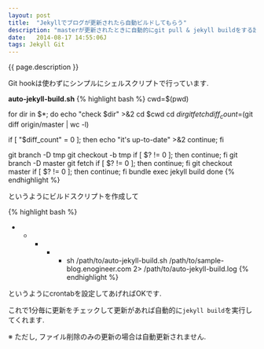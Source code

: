 ```yaml
---
layout: post
title:  "Jekyllでブログが更新されたら自動ビルドしてもらう"
description: "masterが更新されたときに自動的にgit pull & jekyll buildをする設定です."
date:   2014-08-17 14:55:06J
tags: Jekyll Git
---
```


{{ page.description }}

Git hookは使わずにシンプルにシェルスクリプトで行っています.

**auto-jekyll-build.sh**
{% highlight bash %}
cwd=$(pwd)

for dir in $*; do
  echo "check $dir" >&2
  cd $cwd
  cd $dir
  git fetch
  diff_count=$(git diff origin/master | wc -l)

  if [ "$diff_count" = 0 ]; then
    echo "it's up-to-date" >&2
    continue;
  fi

  git branch -D tmp
  git checkout -b tmp
  if [ $? != 0 ]; then continue; fi
  git branch -D master
  git fetch
  if [ $? != 0 ]; then continue; fi
  git checkout master
  if [ $? != 0 ]; then continue; fi
  bundle exec jekyll build
done
{% endhighlight %}

というようにビルドスクリプトを作成して

{% highlight bash %}
* * * * * sh /path/to/auto-jekyll-build.sh /path/to/sample-blog.enogineer.com 2> /path/to/auto-jekyll-build.log
{% endhighlight %}

というようにcrontabを設定してあげればOKです.

これで1分毎に更新をチェックして更新があれば自動的に```jekyll build```を実行してくれます.

※ ただし, ファイル削除のみの更新の場合は自動更新されません.

